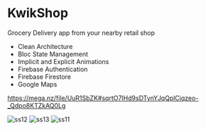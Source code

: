 # KwikShop

Grocery Delivery app from your nearby retail shop
- Clean Architecture
- Bloc State Management
- Implicit and Explicit Animations
- Firebase Authentication
- Firebase Firestore
- Google Maps

 https://mega.nz/file/UuR1SbZK#sqrtO7IHd9sDTynYJqQplCiqzeo-_Qdpo8KTZkAQ0Lg
  
![ss12](https://github.com/YagnikBarasiya23/KwikShop/assets/119105452/dbabf895-8e59-4ced-b3ef-5ff2948ec7bd)
![ss13](https://github.com/YagnikBarasiya23/KwikShop/assets/119105452/60215e3e-a20b-45f2-ad6e-fcfe70c4c03f)
![ss11](https://github.com/YagnikBarasiya23/KwikShop/assets/119105452/ed2dddaa-48e7-475d-b5b2-90d2d3d9140d)






